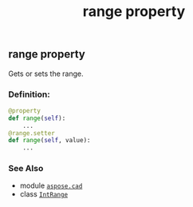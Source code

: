 ﻿---
title: range property
second_title: Aspose.CAD for Python via .NET API References
description: 
type: docs
weight: 50
url: /python-net/aspose.cad/intrange/range/
is_root: false
---

## range property


Gets or sets the range.
### Definition:
```python
@property
def range(self):
    ...
@range.setter
def range(self, value):
    ...
```

### See Also
* module [`aspose.cad`](../../)
* class [`IntRange`](/cad/python-net/aspose.cad/intrange)
